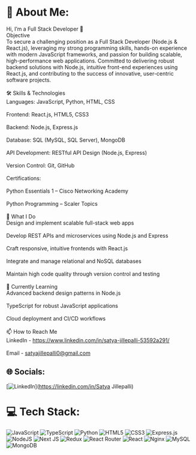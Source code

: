 # 💫 About Me:
Hi, I’m a Full Stack Developer 👋<br>Objective<br>To secure a challenging position as a Full Stack Developer (Node.js & React.js), leveraging my strong programming skills, hands-on experience with modern JavaScript frameworks, and passion for building scalable, high-performance web applications. Committed to delivering robust backend solutions with Node.js, intuitive front-end experiences using React.js, and contributing to the success of innovative, user-centric software projects.<br><br>🛠️ Skills & Technologies<br>Languages: JavaScript, Python, HTML, CSS<br><br>Frontend: React.js, HTML5, CSS3<br><br>Backend: Node.js, Express.js<br><br>Database: SQL (MySQL, SQL Server), MongoDB<br><br>API Development: RESTful API Design (Node.js, Express)<br><br>Version Control: Git, GitHub<br><br>Certifications:<br><br>Python Essentials 1 – Cisco Networking Academy<br><br>Python Programming – Scaler Topics<br><br>🚀 What I Do<br>Design and implement scalable full-stack web apps<br><br>Develop REST APIs and microservices using Node.js and Express<br><br>Craft responsive, intuitive frontends with React.js<br><br>Integrate and manage relational and NoSQL databases<br><br>Maintain high code quality through version control and testing<br><br>🌱 Currently Learning<br>Advanced backend design patterns in Node.js<br><br>TypeScript for robust JavaScript applications<br><br>Cloud deployment and CI/CD workflows<br><br>📫 How to Reach Me<br>LinkedIn - https://www.linkedin.com/in/satya-jillepalli-53592a291/<br><br>Email - satyajillepalli0@gmail.com


## 🌐 Socials:
[![LinkedIn](https://img.shields.io/badge/LinkedIn-%230077B5.svg?logo=linkedin&logoColor=white)](https://linkedin.com/in/Satya Jillepalli) 

# 💻 Tech Stack:
![JavaScript](https://img.shields.io/badge/javascript-%23323330.svg?style=for-the-badge&logo=javascript&logoColor=%23F7DF1E) ![TypeScript](https://img.shields.io/badge/typescript-%23007ACC.svg?style=for-the-badge&logo=typescript&logoColor=white) ![Python](https://img.shields.io/badge/python-3670A0?style=for-the-badge&logo=python&logoColor=ffdd54) ![HTML5](https://img.shields.io/badge/html5-%23E34F26.svg?style=for-the-badge&logo=html5&logoColor=white) ![CSS3](https://img.shields.io/badge/css3-%231572B6.svg?style=for-the-badge&logo=css3&logoColor=white) ![Express.js](https://img.shields.io/badge/express.js-%23404d59.svg?style=for-the-badge&logo=express&logoColor=%2361DAFB) ![NodeJS](https://img.shields.io/badge/node.js-6DA55F?style=for-the-badge&logo=node.js&logoColor=white) ![Next JS](https://img.shields.io/badge/Next-black?style=for-the-badge&logo=next.js&logoColor=white) ![Redux](https://img.shields.io/badge/redux-%23593d88.svg?style=for-the-badge&logo=redux&logoColor=white) ![React Router](https://img.shields.io/badge/React_Router-CA4245?style=for-the-badge&logo=react-router&logoColor=white) ![React](https://img.shields.io/badge/react-%2320232a.svg?style=for-the-badge&logo=react&logoColor=%2361DAFB) ![Nginx](https://img.shields.io/badge/nginx-%23009639.svg?style=for-the-badge&logo=nginx&logoColor=white) ![MySQL](https://img.shields.io/badge/mysql-4479A1.svg?style=for-the-badge&logo=mysql&logoColor=white) ![MongoDB](https://img.shields.io/badge/MongoDB-%234ea94b.svg?style=for-the-badge&logo=mongodb&logoColor=white)


<!-- Proudly created with GPRM ( https://gprm.itsvg.in ) -->
